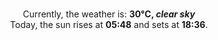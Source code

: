 <p  align="center"><br/>Currently, the weather is: <b> 30°C, <i>clear sky</i></b></br>Today, the sun rises at <b>05:48</b> and sets at <b>18:36</b>.</p>